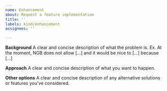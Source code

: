```yaml
---
name: Enhancement
about: Request a feature implementation
title: ''
labels: kind/enhancement
assignees: ''

---
```


**Background**
A clear and concise description of what the problem is. Ex. At the moment, NGB does not allow [...] and it would be nice to [...] because [...]

**Approach**
A clear and concise description of what you want to happen.

**Other options**
A clear and concise description of any alternative solutions or features you've considered.
